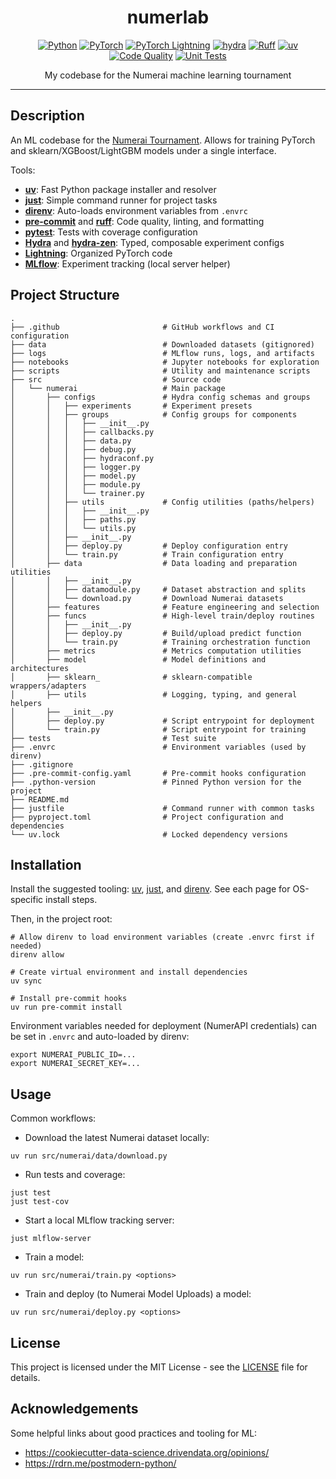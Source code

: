 <div align="center">

# numerlab
[![Python](https://img.shields.io/badge/Python-3776ab?logo=python&logoColor=white)](https://github.com/pre-commit/pre-commit)
[![PyTorch](https://img.shields.io/badge/PyTorch-ee4c2c?logo=pytorch&logoColor=white)](https://pytorch.org/get-started/locally/)
[![PyTorch Lightning](https://img.shields.io/badge/-Lightning-7e4fff?logo=lightning&logoColor=white)](https://pytorchlightning.ai/)
[![hydra](https://img.shields.io/badge/Configs-Hydra-89b8cd)](https://hydra.cc/)
[![Ruff](https://img.shields.io/endpoint?url=https://raw.githubusercontent.com/astral-sh/ruff/main/assets/badge/v2.json)](https://github.com/astral-sh/ruff)
[![uv](https://img.shields.io/endpoint?url=https://raw.githubusercontent.com/astral-sh/uv/main/assets/badge/v0.json)](https://github.com/astral-sh/uv) <br>
[![Code Quality](https://github.com/miguelbper/lightning-hydra-zen-template/actions/workflows/code-quality.yaml/badge.svg)](https://github.com/miguelbper/lightning-hydra-zen-template/actions/workflows/code-quality.yaml)
[![Unit Tests](https://github.com/miguelbper/lightning-hydra-zen-template/actions/workflows/tests.yaml/badge.svg)](https://github.com/miguelbper/lightning-hydra-zen-template/actions/workflows/tests.yaml)

My codebase for the Numerai machine learning tournament

</div>

---

## Description
An ML codebase for the [Numerai Tournament](https://docs.numer.ai/). Allows for training PyTorch and sklearn/XGBoost/LightGBM models under a single interface.

Tools:
- **[uv](https://docs.astral.sh/uv/)**: Fast Python package installer and resolver
- **[just](https://github.com/casey/just)**: Simple command runner for project tasks
- **[direnv](https://direnv.net/)**: Auto-loads environment variables from `.envrc`
- **[pre-commit](https://pre-commit.com/)** and **[ruff](https://docs.astral.sh/ruff/)**: Code quality, linting, and formatting
- **[pytest](https://docs.pytest.org/)**: Tests with coverage configuration
- **[Hydra](https://hydra.cc/)** and **[hydra-zen](https://mit-ll-responsible-ai.github.io/hydra-zen/)**: Typed, composable experiment configs
- **[Lightning](https://lightning.ai/docs/pytorch/stable/)**: Organized PyTorch code
- **[MLflow](https://mlflow.org/)**: Experiment tracking (local server helper)


## Project Structure
```shell
.
├── .github                       # GitHub workflows and CI configuration
├── data                          # Downloaded datasets (gitignored)
├── logs                          # MLflow runs, logs, and artifacts
├── notebooks                     # Jupyter notebooks for exploration
├── scripts                       # Utility and maintenance scripts
├── src                           # Source code
│   └── numerai                   # Main package
│       ├── configs               # Hydra config schemas and groups
│       │   ├── experiments       # Experiment presets
│       │   ├── groups            # Config groups for components
│       │   │   ├── __init__.py
│       │   │   ├── callbacks.py
│       │   │   ├── data.py
│       │   │   ├── debug.py
│       │   │   ├── hydraconf.py
│       │   │   ├── logger.py
│       │   │   ├── model.py
│       │   │   ├── module.py
│       │   │   └── trainer.py
│       │   ├── utils             # Config utilities (paths/helpers)
│       │   │   ├── __init__.py
│       │   │   ├── paths.py
│       │   │   └── utils.py
│       │   ├── __init__.py
│       │   ├── deploy.py         # Deploy configuration entry
│       │   └── train.py          # Train configuration entry
│       ├── data                  # Data loading and preparation utilities
│       │   ├── __init__.py
│       │   ├── datamodule.py     # Dataset abstraction and splits
│       │   └── download.py       # Download Numerai datasets
│       ├── features              # Feature engineering and selection
│       ├── funcs                 # High-level train/deploy routines
│       │   ├── __init__.py
│       │   ├── deploy.py         # Build/upload predict function
│       │   └── train.py          # Training orchestration function
│       ├── metrics               # Metrics computation utilities
│       ├── model                 # Model definitions and architectures
│       ├── sklearn_              # sklearn-compatible wrappers/adapters
│       ├── utils                 # Logging, typing, and general helpers
│       ├── __init__.py
│       ├── deploy.py             # Script entrypoint for deployment
│       └── train.py              # Script entrypoint for training
├── tests                         # Test suite
├── .envrc                        # Environment variables (used by direnv)
├── .gitignore
├── .pre-commit-config.yaml       # Pre-commit hooks configuration
├── .python-version               # Pinned Python version for the project
├── README.md
├── justfile                      # Command runner with common tasks
├── pyproject.toml                # Project configuration and dependencies
└── uv.lock                       # Locked dependency versions
```

## Installation
Install the suggested tooling: [uv](https://docs.astral.sh/uv/), [just](https://github.com/casey/just), and [direnv](https://direnv.net/). See each page for OS-specific install steps.

Then, in the project root:

```shell
# Allow direnv to load environment variables (create .envrc first if needed)
direnv allow

# Create virtual environment and install dependencies
uv sync

# Install pre-commit hooks
uv run pre-commit install
```

Environment variables needed for deployment (NumerAPI credentials) can be set in `.envrc` and auto-loaded by direnv:

```shell
export NUMERAI_PUBLIC_ID=...
export NUMERAI_SECRET_KEY=...
```

## Usage
Common workflows:

- Download the latest Numerai dataset locally:
```shell
uv run src/numerai/data/download.py
```

- Run tests and coverage:
```shell
just test
just test-cov
```

- Start a local MLflow tracking server:
```shell
just mlflow-server
```

- Train a model:
```shell
uv run src/numerai/train.py <options>
```

- Train and deploy (to Numerai Model Uploads) a model:
```shell
uv run src/numerai/deploy.py <options>
```

## License
This project is licensed under the MIT License - see the [LICENSE](LICENSE) file for details.

## Acknowledgements
Some helpful links about good practices and tooling for ML:
- https://cookiecutter-data-science.drivendata.org/opinions/
- https://rdrn.me/postmodern-python/
